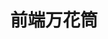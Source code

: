 ---
title: 前端万花筒
description: CSS/JavaScript 与现代前端框架的魔法世界
style:
    background: "#3d405b"
    color: "#f2cc8f"
--- 
